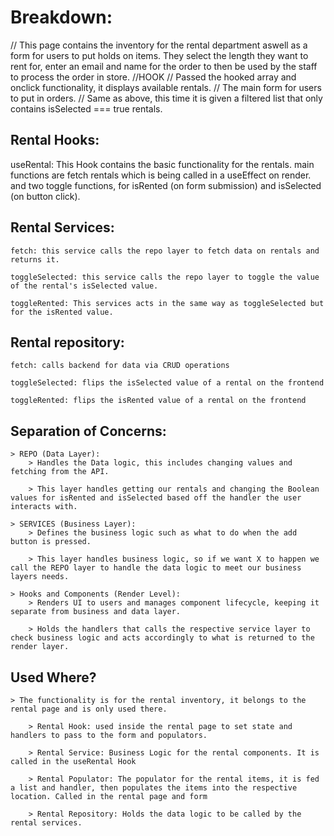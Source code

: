 # Breakdown:

<APP>
	<RENTAL-PAGE> // This page contains the inventory for the rental department aswell as a form for users to put holds on items. They select the length they want to rent for, enter an email and name for the order to then be used by the staff to process the order in store. 
		<useRental> //HOOK
		<RENTAL-ITEMS> // Passed the hooked array and onclick functionality, it displays available rentals. 
		<RENTAL-FORM> // The main form for users to put in orders. 
			<RENTAL_ITEMS> // Same as above, this time it is given a filtered list that only contains isSelected === true rentals. 


## Rental Hooks: 

useRental: This Hook contains the basic functionality for the rentals. main functions are fetch rentals which is being called in a useEffect on render. and two toggle functions, for isRented (on form submission) and isSelected (on button click). 

## Rental Services: 
	fetch: this service calls the repo layer to fetch data on rentals and returns it. 

	toggleSelected: this service calls the repo layer to toggle the value of the rental's isSelected value. 

	toggleRented: This services acts in the same way as toggleSelected but for the isRented value. 

## Rental repository:
	fetch: calls backend for data via CRUD operations

	toggleSelected: flips the isSelected value of a rental on the frontend 

	toggleRented: flips the isRented value of a rental on the frontend



## Separation of Concerns: 

	> REPO (Data Layer):
		> Handles the Data logic, this includes changing values and fetching from the API. 

		> This layer handles getting our rentals and changing the Boolean values for isRented and isSelected based off the handler the user interacts with. 

	> SERVICES (Business Layer):
		> Defines the business logic such as what to do when the add button is pressed. 

		> This layer handles business logic, so if we want X to happen we call the REPO layer to handle the data logic to meet our business layers needs. 

	> Hooks and Components (Render Level):
		> Renders UI to users and manages component lifecycle, keeping it separate from business and data layer. 

		> Holds the handlers that calls the respective service layer to check business logic and acts accordingly to what is returned to the render layer. 


## Used Where? 

	> The functionality is for the rental inventory, it belongs to the rental page and is only used there. 

		> Rental Hook: used inside the rental page to set state and handlers to pass to the form and populators. 

		> Rental Service: Business Logic for the rental components. It is called in the useRental Hook

		> Rental Populator: The populator for the rental items, it is fed a list and handler, then populates the items into the respective location. Called in the rental page and form
		
		> Rental Repository: Holds the data logic to be called by the rental services.